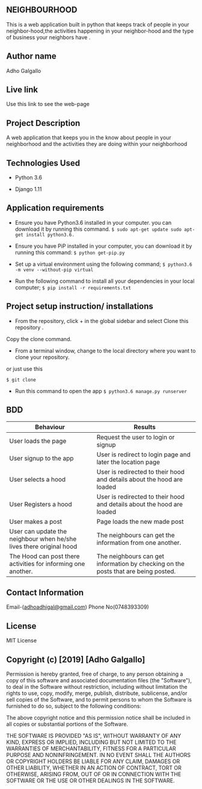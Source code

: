 ## NEIGHBOURHOOD
This is a web application built in python that keeps track of people in your neighbor-hood,the activities happening in your neighbor-hood and the type of business your neighbors have .

## Author name
Adho Galgallo

## Live link
Use this link to see the web-page



## Project Description
A web application that keeps you in the know about people in your neighborhood and the activities they are doing within your neighborhood

## Technologies Used
* Python 3.6

* Django 1.11

## Application requirements
* Ensure you have Python3.6 installed in your computer. you can download it by running this command.
`$ sudo apt-get update sudo apt-get install python3.6.`

* Ensure you have PiP installed in your computer, you can download it by running this command:
`$ python get-pip.py`

* Set up a virtual environment using the following command;
`$ python3.6 -m venv --without-pip virtual`

* Run the following command to install all your dependencies in your local computer;
`$ pip install -r requirements.txt`

## Project setup instruction/ installations
* From the repository, click + in the global sidebar and select Clone this repository .

Copy the clone command.

* From a terminal window, change to the local directory where you want to clone your repository.

or just use this

`$ git clone `

* Run this command to open the app
`$ python3.6 manage.py runserver`

## BDD
| Behaviour                                                           | Results                                                                            |
|---------------------------------------------------------------------|------------------------------------------------------------------------------------|
| User loads the page                                                 | Request the user to login or signup                                                |
| User signup to the app                                              | User is redirect to login page and later the location page                         |
| User selects a hood                                                 | User is redirected to their hood and details about the hood are loaded             |
| User Registers a hood                                               | User is redirected to their hood and details about the hood are loaded             |
| User makes a post                                                   | Page loads the new made post                                                       |
| User can update the neighbour when he/she lives there original hood | The neighbours can get the information from one another.                           |
| The Hood can post there activities for informing one another.       | The neighbours can get information by checking on the posts that are being posted. |


## Contact Information
Email-(adhoadhigal@gmail.com)
Phone No(0748393309)


## License
MIT License

## Copyright (c) [2019] [Adho Galgallo]

Permission is hereby granted, free of charge, to any person obtaining a copy of this software and associated documentation files (the "Software"), to deal in the Software without restriction, including without limitation the rights to use, copy, modify, merge, publish, distribute, sublicense, and/or sell copies of the Software, and to permit persons to whom the Software is furnished to do so, subject to the following conditions:

The above copyright notice and this permission notice shall be included in all copies or substantial portions of the Software.

THE SOFTWARE IS PROVIDED "AS IS", WITHOUT WARRANTY OF ANY KIND, EXPRESS OR IMPLIED, INCLUDING BUT NOT LIMITED TO THE WARRANTIES OF MERCHANTABILITY, FITNESS FOR A PARTICULAR PURPOSE AND NONINFRINGEMENT. IN NO EVENT SHALL THE AUTHORS OR COPYRIGHT HOLDERS BE LIABLE FOR ANY CLAIM, DAMAGES OR OTHER LIABILITY, WHETHER IN AN ACTION OF CONTRACT, TORT OR OTHERWISE, ARISING FROM, OUT OF OR IN CONNECTION WITH THE SOFTWARE OR THE USE OR OTHER DEALINGS IN THE SOFTWARE.